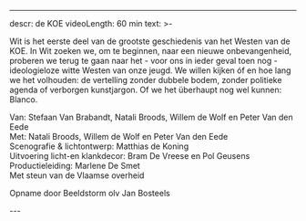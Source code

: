 
---
descr: de KOE
videoLength: 60 min
text: >-
  <p>Wit is het eerste deel van de grootste geschiedenis van het Westen van de KOE. In Wit zoeken we, om te beginnen, naar een nieuwe onbevangenheid, proberen we terug te gaan naar het - voor ons in ieder geval toen nog - ideologieloze witte Westen van onze jeugd. We willen kijken óf en hoe lang we het volhouden: de vertelling zonder dubbele bodem, zonder politieke agenda of verborgen kunstjargon. Of we het überhaupt nog wel kunnen: Blanco.</p><p>Van: Stefaan Van Brabandt, Natali Broods, Willem de Wolf en Peter Van den Eede <br>Met: Natali Broods, Willem de Wolf en Peter Van den Eede &nbsp;<br>Scenografie &amp; lichtontwerp: Matthias de Koning<br>Uitvoering licht-en klankdecor: Bram De Vreese en Pol Geusens &nbsp;<br>Productieleiding: Marlene De Smet<br>Met steun van de Vlaamse overheid<br></p><p>Opname door Beeldstorm olv Jan Bosteels</p>
---
